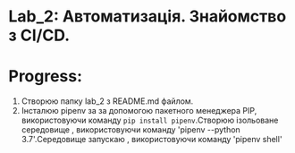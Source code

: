 # Lab_2: Автоматизація. Знайомство з CI/CD.

# Progress:
1. Створюю папку lab_2 з README.md файлом.
2. Інсталюю pipenv за за допомогою пакетного менеджера PIP, використовуючи команду `pip install pipenv`.Створюю ізольоване середовище , використовуючи команду 'pipenv --python 3.7'.Середовище запускаю , використовуючи команду 'pipenv shell'